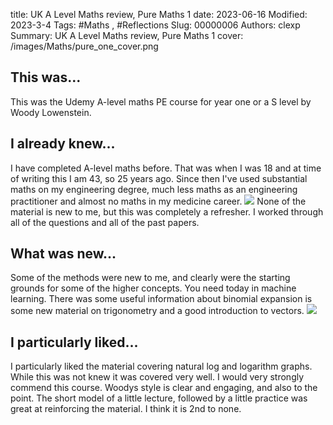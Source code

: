title: UK A Level Maths review, Pure Maths 1
date: 2023-06-16
Modified: 2023-3-4
Tags: #Maths , #Reflections
Slug: 00000006
Authors: clexp
Summary: UK A Level Maths review, Pure Maths 1
cover: /images/Maths/pure_one_cover.png
## This was...
This was the Udemy A-level maths PE course for year one or a S level by Woody Lowenstein.


## I already knew...
I have completed A-level maths before. That was when I was 18 and at time of writing this I am 43, so 25 years ago. Since then I've used substantial maths on my engineering degree, much less maths as an engineering practitioner and almost no maths in my medicine career.
<img  src='/images/Maths/p1_integration.jpg'>
None of the material is new to me, but this was completely a refresher. I worked through all of the questions and all of the past papers.
## What was new...
Some of the methods were new to me, and clearly were the starting grounds for some of the higher concepts. You need today in machine learning. There was some useful information about binomial expansion is some new material on trigonometry and a good introduction to vectors.
<img  src='/images/Maths/p1_trig.jpg'>
## I particularly liked... 
I particularly liked the material covering natural log and logarithm graphs. While this was not knew it was covered very well. I would very strongly commend this course. Woodys style is clear and engaging, and also to the point. The short model of a little lecture, followed by a little practice was great at reinforcing the material. I think it is 2nd to none.
